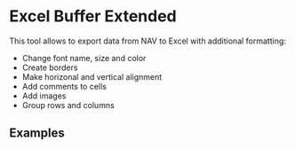# Excel Buffer Extended

This tool allows to export data from NAV to Excel with additional formatting:
<ul>
<li>Change font name, size and color</li>
<li>Create borders</li>
<li>Make horizonal and vertical alignment</li>
<li>Add comments to cells</li>
<li>Add images</li>
<li>Group rows and columns</li>
</ul>

## Examples
